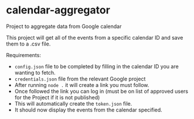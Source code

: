 # calendar-aggregator
Project to aggregate data from Google calendar

This project will get all of the events from a specific calendar ID and save them to a .csv file.

Requirements:
* `config.json` file to be completed by filling in the calendar ID you are wanting to fetch.
* `credentials.json` file from the relevant Google project
* After running `node .` it will create a link you must follow.
* Once followed the link you can log in (must be on list of approved users for the Project if it is not published)
* This will automatically create the `token.json` file.
* It should now display the events from the calendar specified.